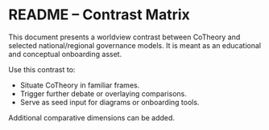 # README – Contrast Matrix

This document presents a worldview contrast between CoTheory and selected national/regional governance models.
It is meant as an educational and conceptual onboarding asset.

Use this contrast to:
- Situate CoTheory in familiar frames.
- Trigger further debate or overlaying comparisons.
- Serve as seed input for diagrams or onboarding tools.

Additional comparative dimensions can be added.
